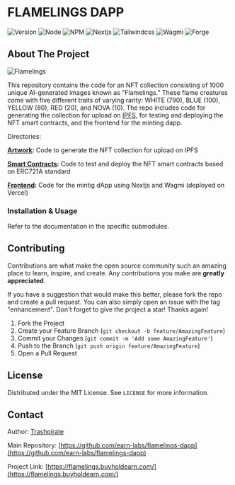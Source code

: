 # FLAMELINGS DAPP

![Version](https://img.shields.io/badge/version-1.0.0-blue.svg?style=for-the-badge)
![Node](https://img.shields.io/badge/node-v20.10.0-blue.svg?style=for-the-badge)
![NPM](https://img.shields.io/badge/npm-v10.2.3-blue?style=for-the-badge)
![Nextjs](https://img.shields.io/badge/next-v13.5.4-blue?style=for-the-badge)
![Tailwindcss](https://img.shields.io/badge/TailwindCSS-v3.0-blue?style=for-the-badge)
![Wagmi](https://img.shields.io/badge/Wagmi-v1.4.3-blue?style=for-the-badge)
![Forge](https://img.shields.io/badge/Forge-v0.2.0-blue?style=for-the-badge)

<!-- ABOUT THE PROJECT -->

## About The Project

![Flamelings](https://flamelings.buyholdearn.com/preview.jpeg?raw=true)

This repository contains the code for an NFT collection consisting of 1000 unique AI-generated images known as "Flamelings." These flame creatures come with five different traits of varying rarity: WHITE (790), BLUE (100), YELLOW (80), RED (20), and NOVA (10). The repo includes code for generating the collection for upload on [IPFS](https://ipfs.tech/), for testing and deploying the NFT smart contracts, and the frontend for the minting dapp.

Directories:

**[Artwork](https://github.com/earn-labs/flamelings-dapp/blob/master/artwork):**
Code to generate the NFT collection for upload on IPFS

**[Smart Contracts](https://github.com/earn-labs/flamelings-dapp/blob/master/contracts):**
Code to test and deploy the NFT smart contracts based on ERC721A standard

**[Frontend](https://github.com/earn-labs/flamelings-dapp/blob/master/frontend):**
Code for the mintig dApp using Nextjs and Wagmi (deployed on Vercel)

<!-- GETTING STARTED -->

### Installation & Usage

Refer to the documentation in the specific submodules.

<!-- CONTRIBUTING -->

## Contributing

Contributions are what make the open source community such an amazing place to learn, inspire, and create. Any contributions you make are **greatly appreciated**.

If you have a suggestion that would make this better, please fork the repo and create a pull request. You can also simply open an issue with the tag "enhancement".
Don't forget to give the project a star! Thanks again!

1. Fork the Project
2. Create your Feature Branch (`git checkout -b feature/AmazingFeature`)
3. Commit your Changes (`git commit -m 'Add some AmazingFeature'`)
4. Push to the Branch (`git push origin feature/AmazingFeature`)
5. Open a Pull Request

<!-- LICENSE -->

## License

Distributed under the MIT License. See `LICENSE` for more information.

<!-- CONTACT -->

## Contact

Author: [Trashpirate](https://github.com/trashpirate)

Main Repository: [https://github.com/earn-labs/flamelings-dapp](https://github.com/earn-labs/flamelings-dapp)

Project Link: [https://flamelings.buyholdearn.com/](https://flamelings.buyholdearn.com/)

<!-- ACKNOWLEDGMENTS -->
<!-- ## Acknowledgments -->
